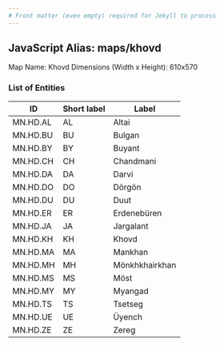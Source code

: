 ```yaml
---
# Front matter (even empty) required for Jekyll to process
---
```


## JavaScript Alias: maps/khovd

Map Name: Khovd
Dimensions (Width x Height): 610x570





### List of Entities

ID | Short label | Label
---|---|---|
MN.HD.AL | AL | Altai
MN.HD.BU | BU | Bulgan
MN.HD.BY | BY | Buyant
MN.HD.CH | CH | Chandmani		
MN.HD.DA | DA | Darvi
MN.HD.DO | DO | Dörgön
MN.HD.DU | DU | Duut
MN.HD.ER | ER | Erdenebüren		
MN.HD.JA | JA | Jargalant
MN.HD.KH | KH | Khovd
MN.HD.MA | MA | Mankhan
MN.HD.MH | MH | Mönkhkhairkhan		
MN.HD.MS | MS | Möst
MN.HD.MY | MY | Myangad
MN.HD.TS | TS | Tsetseg
MN.HD.UE | UE | Üyench		
MN.HD.ZE | ZE | Zereg